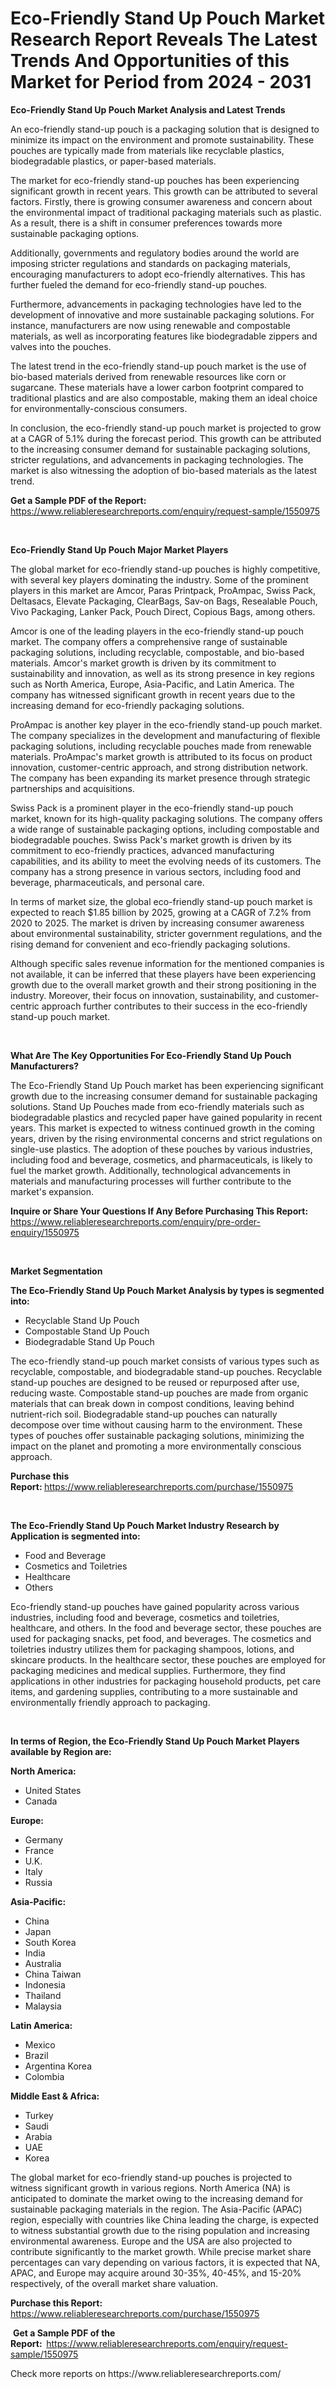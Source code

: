 <p><h1>Eco-Friendly Stand Up Pouch Market Research Report Reveals The Latest Trends And Opportunities of this Market for Period from 2024 - 2031</h1></p><p><strong>Eco-Friendly Stand Up Pouch Market Analysis and Latest Trends</strong></p>
<p><p>An eco-friendly stand-up pouch is a packaging solution that is designed to minimize its impact on the environment and promote sustainability. These pouches are typically made from materials like recyclable plastics, biodegradable plastics, or paper-based materials.</p><p>The market for eco-friendly stand-up pouches has been experiencing significant growth in recent years. This growth can be attributed to several factors. Firstly, there is growing consumer awareness and concern about the environmental impact of traditional packaging materials such as plastic. As a result, there is a shift in consumer preferences towards more sustainable packaging options.</p><p>Additionally, governments and regulatory bodies around the world are imposing stricter regulations and standards on packaging materials, encouraging manufacturers to adopt eco-friendly alternatives. This has further fueled the demand for eco-friendly stand-up pouches.</p><p>Furthermore, advancements in packaging technologies have led to the development of innovative and more sustainable packaging solutions. For instance, manufacturers are now using renewable and compostable materials, as well as incorporating features like biodegradable zippers and valves into the pouches.</p><p>The latest trend in the eco-friendly stand-up pouch market is the use of bio-based materials derived from renewable resources like corn or sugarcane. These materials have a lower carbon footprint compared to traditional plastics and are also compostable, making them an ideal choice for environmentally-conscious consumers.</p><p>In conclusion, the eco-friendly stand-up pouch market is projected to grow at a CAGR of 5.1% during the forecast period. This growth can be attributed to the increasing consumer demand for sustainable packaging solutions, stricter regulations, and advancements in packaging technologies. The market is also witnessing the adoption of bio-based materials as the latest trend.</p></p>
<p><strong>Get a Sample PDF of the Report:&nbsp;</strong> <a href="https://www.reliableresearchreports.com/enquiry/request-sample/1550975">https://www.reliableresearchreports.com/enquiry/request-sample/1550975</a></p>
<p>&nbsp;</p>
<p><strong>Eco-Friendly Stand Up Pouch Major Market Players</strong></p>
<p><p>The global market for eco-friendly stand-up pouches is highly competitive, with several key players dominating the industry. Some of the prominent players in this market are Amcor, Paras Printpack, ProAmpac, Swiss Pack, Deltasacs, Elevate Packaging, ClearBags, Sav-on Bags, Resealable Pouch, Vivo Packaging, Lanker Pack, Pouch Direct, Copious Bags, among others.</p><p>Amcor is one of the leading players in the eco-friendly stand-up pouch market. The company offers a comprehensive range of sustainable packaging solutions, including recyclable, compostable, and bio-based materials. Amcor's market growth is driven by its commitment to sustainability and innovation, as well as its strong presence in key regions such as North America, Europe, Asia-Pacific, and Latin America. The company has witnessed significant growth in recent years due to the increasing demand for eco-friendly packaging solutions.</p><p>ProAmpac is another key player in the eco-friendly stand-up pouch market. The company specializes in the development and manufacturing of flexible packaging solutions, including recyclable pouches made from renewable materials. ProAmpac's market growth is attributed to its focus on product innovation, customer-centric approach, and strong distribution network. The company has been expanding its market presence through strategic partnerships and acquisitions.</p><p>Swiss Pack is a prominent player in the eco-friendly stand-up pouch market, known for its high-quality packaging solutions. The company offers a wide range of sustainable packaging options, including compostable and biodegradable pouches. Swiss Pack's market growth is driven by its commitment to eco-friendly practices, advanced manufacturing capabilities, and its ability to meet the evolving needs of its customers. The company has a strong presence in various sectors, including food and beverage, pharmaceuticals, and personal care.</p><p>In terms of market size, the global eco-friendly stand-up pouch market is expected to reach $1.85 billion by 2025, growing at a CAGR of 7.2% from 2020 to 2025. The market is driven by increasing consumer awareness about environmental sustainability, stricter government regulations, and the rising demand for convenient and eco-friendly packaging solutions.</p><p>Although specific sales revenue information for the mentioned companies is not available, it can be inferred that these players have been experiencing growth due to the overall market growth and their strong positioning in the industry. Moreover, their focus on innovation, sustainability, and customer-centric approach further contributes to their success in the eco-friendly stand-up pouch market.</p></p>
<p>&nbsp;</p>
<p><strong>What Are The Key Opportunities For Eco-Friendly Stand Up Pouch Manufacturers?</strong></p>
<p><p>The Eco-Friendly Stand Up Pouch market has been experiencing significant growth due to the increasing consumer demand for sustainable packaging solutions. Stand Up Pouches made from eco-friendly materials such as biodegradable plastics and recycled paper have gained popularity in recent years. This market is expected to witness continued growth in the coming years, driven by the rising environmental concerns and strict regulations on single-use plastics. The adoption of these pouches by various industries, including food and beverage, cosmetics, and pharmaceuticals, is likely to fuel the market growth. Additionally, technological advancements in materials and manufacturing processes will further contribute to the market's expansion.</p></p>
<p><strong>Inquire or Share Your Questions If Any Before Purchasing This Report:</strong> <a href="https://www.reliableresearchreports.com/enquiry/pre-order-enquiry/1550975">https://www.reliableresearchreports.com/enquiry/pre-order-enquiry/1550975</a></p>
<p>&nbsp;</p>
<p><strong>Market Segmentation</strong></p>
<p><strong>The Eco-Friendly Stand Up Pouch Market Analysis by types is segmented into:</strong></p>
<p><ul><li>Recyclable Stand Up Pouch</li><li>Compostable Stand Up Pouch</li><li>Biodegradable Stand Up Pouch</li></ul></p>
<p><p>The eco-friendly stand-up pouch market consists of various types such as recyclable, compostable, and biodegradable stand-up pouches. Recyclable stand-up pouches are designed to be reused or repurposed after use, reducing waste. Compostable stand-up pouches are made from organic materials that can break down in compost conditions, leaving behind nutrient-rich soil. Biodegradable stand-up pouches can naturally decompose over time without causing harm to the environment. These types of pouches offer sustainable packaging solutions, minimizing the impact on the planet and promoting a more environmentally conscious approach.</p></p>
<p><strong>Purchase this Report:&nbsp;</strong><a href="https://www.reliableresearchreports.com/purchase/1550975">https://www.reliableresearchreports.com/purchase/1550975</a></p>
<p>&nbsp;</p>
<p><strong>The Eco-Friendly Stand Up Pouch Market Industry Research by Application is segmented into:</strong></p>
<p><ul><li>Food and Beverage</li><li>Cosmetics and Toiletries</li><li>Healthcare</li><li>Others</li></ul></p>
<p><p>Eco-friendly stand-up pouches have gained popularity across various industries, including food and beverage, cosmetics and toiletries, healthcare, and others. In the food and beverage sector, these pouches are used for packaging snacks, pet food, and beverages. The cosmetics and toiletries industry utilizes them for packaging shampoos, lotions, and skincare products. In the healthcare sector, these pouches are employed for packaging medicines and medical supplies. Furthermore, they find applications in other industries for packaging household products, pet care items, and gardening supplies, contributing to a more sustainable and environmentally friendly approach to packaging.</p></p>
<p>&nbsp;</p>
<p><strong>In terms of Region, the Eco-Friendly Stand Up Pouch Market Players available by Region are:</strong></p>
<p>
    <p> <strong> North America: </strong>
        <ul>
            <li>United States</li>
            <li>Canada</li>
        </ul>
        </p> 
    <p> <strong> Europe: </strong>
        <ul>
            <li>Germany</li>
            <li>France</li>
            <li>U.K.</li>
            <li>Italy</li>
            <li>Russia</li>
        </ul>
        </p> 
    <p> <strong> Asia-Pacific: </strong>
        <ul>
            <li>China</li>
            <li>Japan</li>
            <li>South Korea</li>
            <li>India</li>
            <li>Australia</li>
            <li>China Taiwan</li>
            <li>Indonesia</li>
            <li>Thailand</li>
            <li>Malaysia</li>
        </ul>
        </p> 
    <p> <strong> Latin America: </strong>
        <ul>
            <li>Mexico</li>
            <li>Brazil</li>
            <li>Argentina Korea</li>
            <li>Colombia</li>
        </ul>
        </p> 
    <p> <strong> Middle East & Africa: </strong>
        <ul>
            <li>Turkey</li>
            <li>Saudi</li>
            <li>Arabia</li>
            <li>UAE</li>
            <li>Korea</li>
        </ul>
    </p>
    </p>
<p><p>The global market for eco-friendly stand-up pouches is projected to witness significant growth in various regions. North America (NA) is anticipated to dominate the market owing to the increasing demand for sustainable packaging materials in the region. The Asia-Pacific (APAC) region, especially with countries like China leading the charge, is expected to witness substantial growth due to the rising population and increasing environmental awareness. Europe and the USA are also projected to contribute significantly to the market growth. While precise market share percentages can vary depending on various factors, it is expected that NA, APAC, and Europe may acquire around 30-35%, 40-45%, and 15-20% respectively, of the overall market share valuation.</p></p>
<p><strong>Purchase this Report: </strong><a href="https://www.reliableresearchreports.com/purchase/1550975">https://www.reliableresearchreports.com/purchase/1550975</a></p>
<p>&nbsp;<strong>Get a Sample PDF of the Report:&nbsp;&nbsp;</strong><a href="https://www.reliableresearchreports.com/enquiry/request-sample/1550975">https://www.reliableresearchreports.com/enquiry/request-sample/1550975</a></p>
<p><strong></strong></p>
<p>Check more reports on https://www.reliableresearchreports.com/</p>